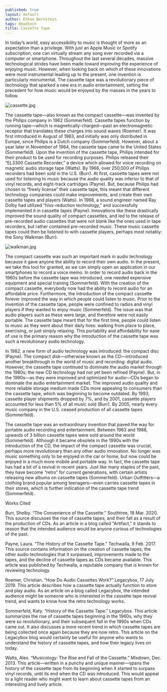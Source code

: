```yaml
---
published: true
layout: default
author: Ethan Bernstein
tags: deadtech
title: Cassette Tape
---
```



In today’s world, easy accessibility to music is thought of more as an expectation than a privilege. With just an Apple Music or Spotify subscription, one can virtually stream any song ever recorded via a computer or smartphone. Throughout the last several decades, massive technological strides have been made toward improving the experience of enjoying music. However, when looking back on which of these innovations were most instrumental leading up to the present, one invention is particularly monumental. The cassette tape was a revolutionary piece of technology that sparked a new era in audio entertainment, setting the precedent for how music would be enjoyed by the masses in the years to follow.

![cassette.jpg]({{site.baseurl}}/assets/images/cassette.jpg)

The cassette tape—also known as the compact cassette—was invented by the Philips company in 1962 (Sommerfeld). Cassette tapes function by running tape—which is magnetically-charged—past an electromagnetic receptor that translates these charges into sound waves (Roemer). It was first introduced in August of 1963, and initially was only distributed in Europe, since Philips is a Dutch company (Sommerfeld). However, about a year later in November of 1964, the cassette tape came to the United States (Sommerfeld). Upon the invention of the cassette tape, Philips intended for their product to be used for recording purposes. Philips released their “EL3300 Cassette Recorder,” a device which allowed for voice recording on magnetic audio storage tape (Watts). By 1966, over 250,000 of Philips recorders had been sold in the U.S. (Burr). At first, cassette tapes were not used for listening to music because the audio quality was inferior to that of vinyl records, and eight-track cartridges (Payne). But, because Philips had chosen to “freely license” their cassette tape, this meant that different technology companies could make improvements, and create their own cassette tapes and players (Watts). In 1968, a sound engineer named Ray Dolby had utilized “hiss-reduction technology,” and successfully implemented it in cassette tapes (Payne). Innovations like these drastically improved the sound quality of compact cassettes, and led to the release of pre-recorded audio cassettes that were not blank like the ones used in tape recorders, but rather contained pre-recorded music. These music cassette tapes could then be listened to with cassette players, perhaps most notably: the Sony Walkman (Burr).

![walkman.jpg]({{site.baseurl}}/assets/images/walkman.jpg)

The compact cassette was such an important mark in audio technology because it gave anyone the ability to record their own audio. In the present, we take this tool for granted, as we can simply open an application in our smartphones to record a voice memo. In order to record audio back in the 1960s before the cassette tape was introduced, one needed expensive equipment and special training (Sommerfeld). With the creation of the compact cassette, everybody now had the ability to record audio for an affordable price. Furthermore, the introduction of the compact cassette forever improved the way in which people could listen to music. Prior to the invention of the cassette tape, people were confined to radios and vinyl players if they wanted to enjoy music (Sommerfeld). The issue was that audio players such as these were large, and therefore were not easily portable. The cassette tape meant that for the first time, people could listen to music as they went about their daily lives: walking from place to place, exercising, or just simply relaxing. This portability and affordability for ease of use is the primary reason why the introduction of the cassette tape was such a revolutionary audio technology.
    
In 1982, a new form of audio technology was introduced: the compact disc (Payne). The compact disk—otherwise known as the CD—introduced another breakthrough in the world of music and recording: digital audio. However, the cassette tape continued to dominate the audio market through the 1980s; the new CD technology had not yet been refined (Payne). But, in the 1990s—as they were improved and optimized for audio—CDs began to dominate the audio entertainment market. The improved audio quality and more reliable storage medium made CDs more appealing to consumers than the cassette tape, which was beginning to become outdated. By 1993, cassette player shipments dropped by 7%, and by 2001, cassette players accounted for less than 5% of all music sold (Burr). By 2005, nearly every music company in the U.S. ceased production of all cassette tapes (Sommerfeld). 
    
The cassette tape was an extraordinary invention that paved the way for portable audio recording and entertainment. Between 1963 and 1988, upwards of 3 billion cassette tapes were sold around the world (Sommerfeld). Although it became obsolete in the 1990s with the introduction of the CD, the impact of the compact cassette was crucial, perhaps more revolutionary than any other audio innovation. No longer was music something only to be enjoyed in the car or home, but now could be enjoyed in a much more mobile and portable way. In fact, the cassette tape has had a bit of a revival in recent years. Just like many staples of the past, they have become “retro” for current generations, with certain artists releasing new albums on cassette tapes (Sommerfeld). Urban Outfitters—a clothing brand popular among teenagers—even carries cassette tapes in their stores, which is further indication of the cassette tape trend (Sommerfeld). 
    
Works Cited

Burr, Shelby. “The Convenience of the Cassette.” Southtree, 18 Mar. 2020.
This source discusses the rise of cassette tapes, and their fall as a result of the production of CDs. As an article in a blog called "Artifact," it stands to reason that the intended audience would be anyone curious of technologies of the past.

Payne, Laura. “The History of the Cassette Tape.” Techwalla, 9 Feb. 2017.
This source contains information on the creation of cassette tapes, the other audio technologies that it surpassed, improvements made to the tapes, and the decline of cassette tapes as CDs became available. This article was published by Techwalla, a reputable company that is known for reviewing technology.

Roemer, Christian. “How Do Audio Cassettes Work?” Legacybox, 17 July 2019.
This article describes how a cassette tape actually function to store and play audio. As an article on a blog called Legacybox, the intended audience might be someone who is interested in the cassette tape revival trend, and wants to know how the retro technology works.

Sommerfeld, Katy. “History of the Cassette Tape.” Legacybox.
This article summarizes the rise of cassette tapes beginning in the 1960s, why they were so revolutionary, and their subsequent fall in the 1990s when CDs came out. It also discusses a more recent trend in which cassette tapes are being collected once again because they are now retro. This article on the Legacybox blog would certainly be useful for anyone who wants to understand the history of cassette tapes, and how their legacy lives on today.

Watts, Alex. “Musicology: The Rise and Fall of the Cassette.” Mixdown, Dec. 2013.
This article—written in a punchy and unique manner—spans the history of the cassette tape from its beginning when it started to surpass vinyl records, until its end when the CD was introduced. This would appeal to a light reader who might want to learn about cassette tapes from an interesting and lively article.
